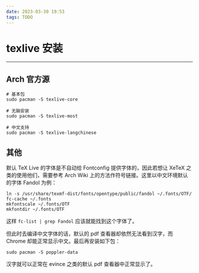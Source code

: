 ```yaml
---
date: 2023-03-30 19:53
tags: TODO
---
```


# texlive 安装

---

## Arch 官方源

```shell
# 基本包
sudo pacman -S texlive-core

# 无脑安装
sudo pacman -S texlive-most

# 中文支持
sudo pacman -S texlive-langchinese
```


## 其他

默认 TeX Live 的字体是不自动给 Fontconfig 提供字体的，因此若想让 XeTeX 之类的使用他们，需要参考 Arch Wiki 上的方法作符号链接。这里以中文环境默认的字体 Fandol 为例：

```
ln -s /usr/share/texmf-dist/fonts/opentype/public/fandol ~/.fonts/OTF/
fc-cache ~/.fonts
mkfontscale ~/.fonts/OTF
mkfontdir ~/.fonts/OTF
```

这样 `fc-list | grep Fandol` 应该就能找到这个字体了。

但此时去编译中文字体的话，默认的 pdf 查看器却依然无法看到汉字，而 Chrome 却能正常显示中文。最后再安装如下包：

```
sudo pacman -S poppler-data
```

汉字就可以正常在 evince 之类的默认 pdf 查看器中正常显示了。